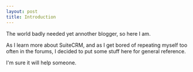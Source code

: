 ```yaml
---
layout: post
title: Introduction
---
```


The world badly needed yet annother blogger, so here I am.

As I learn more about SuiteCRM, and as I get bored of repeating myself too often in the forums, I decided to put some stuff here for general reference.

I'm sure it will help someone.